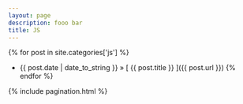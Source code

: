 ```yaml
---
layout: page
description: fooo bar
title: JS
---
```


{% for post in site.categories['js'] %}
  * {{ post.date | date_to_string }} &raquo; [ {{ post.title }} ]({{ post.url }})
{% endfor %}

{% include pagination.html %}